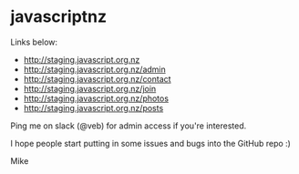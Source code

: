 # javascriptnz

Links below:


- http://staging.javascript.org.nz
- http://staging.javascript.org.nz/admin
- http://staging.javascript.org.nz/contact
- http://staging.javascript.org.nz/join
- http://staging.javascript.org.nz/photos
- http://staging.javascript.org.nz/posts

Ping me on slack (@veb) for admin access if you're interested.

I hope people start putting in some issues and bugs into the GitHub repo :)

Mike
